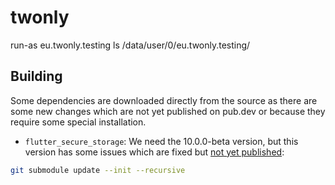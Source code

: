 # twonly

run-as eu.twonly.testing ls /data/user/0/eu.twonly.testing/



## Building

Some dependencies are downloaded directly from the source as there are some new changes which are not yet published on
pub.dev or because they require some special installation.

- `flutter_secure_storage`: We need the 10.0.0-beta version, but this version has some issues which are fixed but [not yet published](https://github.com/juliansteenbakker/flutter_secure_storage/issues/866):

```bash
git submodule update --init --recursive
```


